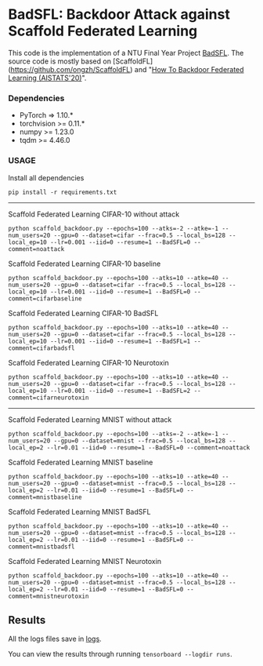 # BadSFL: Backdoor Attack against Scaffold Federated Learning

This code is the implementation of a NTU Final Year Project [BadSFL](https://hdl.handle.net/10356/174843). The source code is mostly based on [ScaffoldFL] (https://github.com/ongzh/ScaffoldFL) and
"[How To Backdoor Federated Learning (AISTATS'20)](https://arxiv.org/abs/1807.00459)".

### Dependencies

- PyTorch => 1.10.*
- torchvision >= 0.11.*
- numpy >= 1.23.0
- tqdm >= 4.46.0

### USAGE
Install all dependencies
```
pip install -r requirements.txt
```

---


Scaffold Federated Learning CIFAR-10 without attack
```
python scaffold_backdoor.py --epochs=100 --atks=-2 --atke=-1 --num_users=20 --gpu=0 --dataset=cifar --frac=0.5 --local_bs=128 --local_ep=10 --lr=0.001 --iid=0 --resume=1 --BadSFL=0 --comment=noattack
```

Scaffold Federated Learning CIFAR-10 baseline
```
python scaffold_backdoor.py --epochs=100 --atks=10 --atke=40 --num_users=20 --gpu=0 --dataset=cifar --frac=0.5 --local_bs=128 --local_ep=10 --lr=0.001 --iid=0 --resume=1 --BadSFL=0 --comment=cifarbaseline
```

Scaffold Federated Learning CIFAR-10 BadSFL
```
python scaffold_backdoor.py --epochs=100 --atks=10 --atke=40 --num_users=20 --gpu=0 --dataset=cifar --frac=0.5 --local_bs=128 --local_ep=10 --lr=0.001 --iid=0 --resume=1 --BadSFL=1 --comment=cifarbadsfl
```

Scaffold Federated Learning CIFAR-10 Neurotoxin
```
python scaffold_backdoor.py --epochs=100 --atks=10 --atke=40 --num_users=20 --gpu=0 --dataset=cifar --frac=0.5 --local_bs=128 --local_ep=10 --lr=0.001 --iid=0 --resume=1 --BadSFL=2 --comment=cifarneurotoxin
```


---


Scaffold Federated Learning MNIST without attack
```
python scaffold_backdoor.py --epochs=100 --atks=-2 --atke=-1 --num_users=20 --gpu=0 --dataset=mnist --frac=0.5 --local_bs=128 --local_ep=2 --lr=0.01 --iid=0 --resume=1 --BadSFL=0 --comment=noattack
```

Scaffold Federated Learning MNIST baseline
```
python scaffold_backdoor.py --epochs=100 --atks=10 --atke=40 --num_users=20 --gpu=0 --dataset=mnist --frac=0.5 --local_bs=128 --local_ep=2 --lr=0.01 --iid=0 --resume=1 --BadSFL=0 --comment=mnistbaseline
```

Scaffold Federated Learning MNIST BadSFL
```
python scaffold_backdoor.py --epochs=100 --atks=10 --atke=40 --num_users=20 --gpu=0 --dataset=mnist --frac=0.5 --local_bs=128 --local_ep=2 --lr=0.01 --iid=0 --resume=1 --BadSFL=0 --comment=mnistbadsfl
```

Scaffold Federated Learning MNIST Neurotoxin
```
python scaffold_backdoor.py --epochs=100 --atks=10 --atke=40 --num_users=20 --gpu=0 --dataset=mnist --frac=0.5 --local_bs=128 --local_ep=2 --lr=0.01 --iid=0 --resume=1 --BadSFL=0 --comment=mnistneurotoxin
```


## Results
All the logs files save in [logs](./logs/).

You can view the results through running ```tensorboard --logdir runs```.